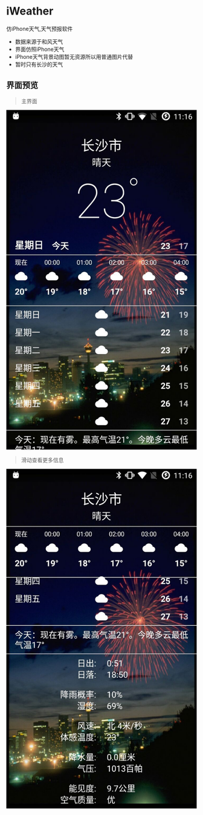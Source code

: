 # iWeather
仿iPhone天气,天气预报软件
* 数据来源于和风天气
* 界面仿照iPhone天气
* iPhone天气背景动图暂无资源所以用普通图片代替
* 暂时只有长沙的天气

## 界面预览
> 主界面

 ![image](https://raw.githubusercontent.com/Dikaros/iWeather/master/screenshots/screenshot_0.jpg)

> 滑动查看更多信息

 ![image](https://raw.githubusercontent.com/Dikaros/iWeather/master/screenshots/screenshot_1.jpg)
